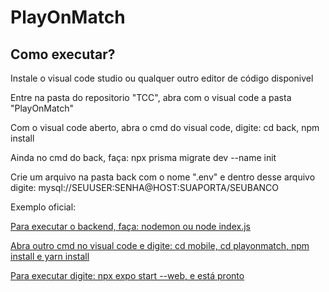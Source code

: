 # PlayOnMatch

## Como executar?
<p aling="left">Instale o visual code studio ou qualquer outro editor de código disponivel</p>
<p aling="left">Entre na pasta do repositorio "TCC", abra com o visual code a pasta "PlayOnMatch"</p>
<p aling="left">Com o visual code aberto, abra o cmd do visual code, digite: cd back, npm install</p>
<p aling="left">Ainda no cmd do back, faça: npx prisma migrate dev --name init</p>
<p aling="left">Crie um arquivo na pasta back com o nome ".env" e dentro desse arquivo digite: mysql://SEUUSER:SENHA@HOST:SUAPORTA/SEUBANCO</p>
<p aling="left">Exemplo oficial:</p>
<p aling="left"><a href="https://www.prisma.io/docs/concepts/database-connectors/mysql"></p>
<p aling="left">Para executar o backend, faça: nodemon ou node index.js</p>
<p aling="left">Abra outro cmd no visual code e digite: cd mobile, cd playonmatch, npm install e yarn install</p>
<p aling="left">Para executar digite: npx expo start --web, e está pronto</p>
